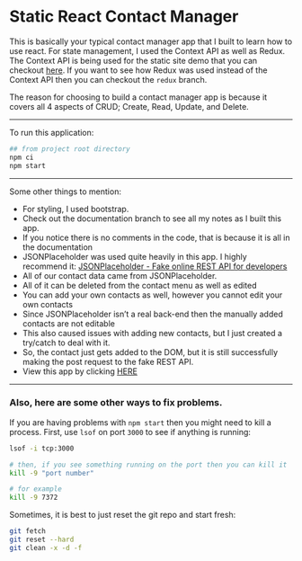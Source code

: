 # Static React Contact Manager
This is basically your typical contact manager app that I built to learn how to use react. For state management, I used the Context API as well as Redux. The Context API is being used for the static site demo that you can checkout [here](https://michaelfrieze.github.io/react-contact-manager/#/). If you want to see how Redux was used instead of the Context API then you can checkout the `redux` branch.

The reason for choosing to build a contact manager app is because it covers all 4 aspects of CRUD; Create, Read, Update, and Delete.

---



To run this application:
```bash
## from project root directory
npm ci
npm start
```

---



Some other things to mention:
* For styling, I used bootstrap. 
* Check out the documentation branch to see all my notes as I built this app.
* If you notice there is no comments in the code, that is because it is all in the documentation
* JSONPlaceholder was used quite heavily in this app. I highly recommend it: [JSONPlaceholder - Fake online REST API for developers](https://jsonplaceholder.typicode.com/)
* All of our contact data came from JSONPlaceholder.
* All of it can be deleted from the contact menu as well as edited
* You can add your own contacts as well, however you cannot edit your own contacts
* Since JSONPlaceholder isn’t a real back-end then the manually added contacts are not editable
* This also caused issues with adding new contacts, but I just created a try/catch to deal with it. 
* So, the contact just gets added to the DOM, but it is still successfully making the post request to the fake REST API.
* View this app by clicking [HERE](https://michaelfrieze.github.io/react-contact-manager)

---



### Also, here are some other ways to fix problems. 

If you are having problems with `npm start` then you might need to kill a process. First, use `lsof` on port `3000` to see if anything is running:
```bash
lsof -i tcp:3000

# then, if you see something running on the port then you can kill it
kill -9 "port number"

# for example
kill -9 7372
```


Sometimes, it is best to just reset the git repo and start fresh:
```bash
git fetch
git reset --hard
git clean -x -d -f
```
